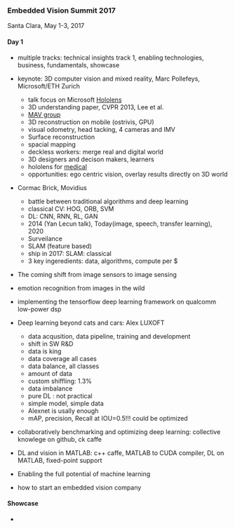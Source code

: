 
### Embedded Vision Summit 2017
Santa Clara, May 1-3, 2017


#### Day 1
- multiple tracks: technical insights track 1, enabling technologies, business, fundamentals, showcase
- keynote: 3D computer vision and mixed reality, Marc Pollefeys, Microsoft/ETH Zurich
  - talk focus on Microsoft [Hololens](https://www.microsoft.com/en-us/hololens)
  - 3D understanding paper, CVPR 2013, Lee et al.
  - [MAV group](https://pixhawk.ethz.ch/)
  - 3D reconstruction on mobile (ostrivis, GPU)
  - visual odometry, head tacking, 4 cameras and IMV
  - Surface reconstruction
  - spacial mapping
  - deckless workers: merge real and digital world
  - 3D designers and decison makers, learners
  - hololens for [medical](https://www.youtube.com/watch?v=SKpKlh1-en0)
  - opportunities: ego centric vision, overlay results directly on 3D world
  
- Cormac Brick, Movidius
  - battle between traditional algorithms and deep learning
  - classical CV: HOG, ORB, SVM
  - DL: CNN, RNN, RL, GAN
  - 2014 (Yan Lecun talk), Today(image, speech, transfer learning), 2020
  - Surveilance
  - SLAM (feature based)
  - ship in 2017: SLAM: classical
  - 3 key ingeredients: data, algorithms, compute per $
- The coming shift from image sensors to image sensing
- emotion recognition from images in the wild
- implementing the tensorflow deep learning framework on qualcomm low-power dsp
- Deep learning beyond cats and cars: Alex LUXOFT
  - data acqusition, data pipeline, training and development
  - shift in SW R&D
  - data is king
  - data coverage all cases
  - data balance, all classes
  - amount of data
  - custom shiffling: 1.3%
  - data imbalance
  - pure DL : not practical
  - simple model, simple data
  - Alexnet is usally enough
  - mAP, precision, Recall at IOU=0.5!!! could be optimized
 - collaboratively benchmarking and optimizing deep learning: collective knowlege on github, ck caffe
 - DL and vision in MATLAB: c++ caffe, MATLAB to CUDA compiler, DL on MATLAB, fixed-point support
 - Enabling the full potential of machine learning
 - how to start an embedded vision company
 
 
 #### Showcase
 - 
